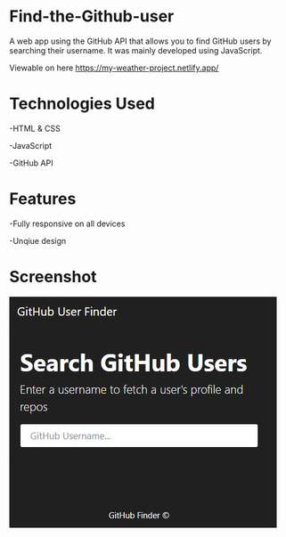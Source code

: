 # Find-the-Github-user
A web app using the GitHub API that allows you to find GitHub users by searching their username. It was mainly developed using JavaScript.

Viewable on here https://my-weather-project.netlify.app/

# Technologies Used

-HTML & CSS

-JavaScript

-GitHub API

# Features

-Fully responsive on all devices

-Unqiue design


# Screenshot

![alt text](https://github.com/nadbad/Track-My-Calories/blob/master/Project%203.jpg)


